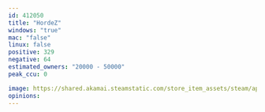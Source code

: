```yaml
---
id: 412050
title: "HordeZ"
windows: "true"
mac: "false"
linux: false
positive: 329
negative: 64
estimated_owners: "20000 - 50000"
peak_ccu: 0

image: https://shared.akamai.steamstatic.com/store_item_assets/steam/apps/412050/header.jpg?t=1715713537
opinions:
---
```

